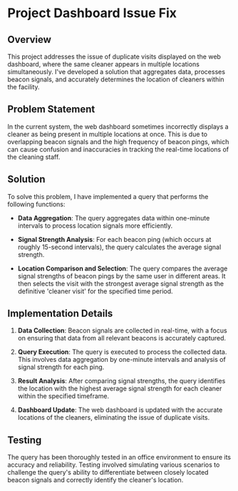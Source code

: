 # Project Dashboard Issue Fix

## Overview

This project addresses the issue of duplicate visits displayed on the web dashboard, where the same cleaner appears in multiple locations simultaneously. I've developed a solution that aggregates data, processes beacon signals, and accurately determines the location of cleaners within the facility.

## Problem Statement

In the current system, the web dashboard sometimes incorrectly displays a cleaner as being present in multiple locations at once. This is due to overlapping beacon signals and the high frequency of beacon pings, which can cause confusion and inaccuracies in tracking the real-time locations of the cleaning staff.

## Solution

To solve this problem, I have implemented a query that performs the following functions:

- **Data Aggregation**: The query aggregates data within one-minute intervals to process location signals more efficiently.

- **Signal Strength Analysis**: For each beacon ping (which occurs at roughly 15-second intervals), the query calculates the average signal strength.

- **Location Comparison and Selection**: The query compares the average signal strengths of beacon pings by the same user in different areas. It then selects the visit with the strongest average signal strength as the definitive 'cleaner visit' for the specified time period.

## Implementation Details

1. **Data Collection**: Beacon signals are collected in real-time, with a focus on ensuring that data from all relevant beacons is accurately captured.

2. **Query Execution**: The query is executed to process the collected data. This involves data aggregation by one-minute intervals and analysis of signal strength for each ping.

3. **Result Analysis**: After comparing signal strengths, the query identifies the location with the highest average signal strength for each cleaner within the specified timeframe.

4. **Dashboard Update**: The web dashboard is updated with the accurate locations of the cleaners, eliminating the issue of duplicate visits.

## Testing

The query has been thoroughly tested in an office environment to ensure its accuracy and reliability. Testing involved simulating various scenarios to challenge the query's ability to differentiate between closely located beacon signals and correctly identify the cleaner's location.

